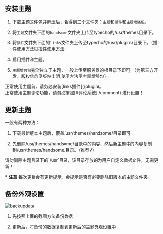 ## 安装主题


1. 下载主题文件包并解压后，会得到三个文件夹：`主题`和`插件`和`主题增强包`。

2. 将`主题`文件夹下面的`handsome`文件夹上传至typecho的/usr/themes目录下。

3. 将`插件`文件夹下面的`links`文件夹上传至typecho的/usr/plugins/目录下。（插件使用方法见[插件使用方法](/plugin)）

4. 启用插件和主题。

5. `主题增强包`完全独立于主题，一般上传至服务器的根目录下即可。（为第三方开发，版权信息见[版权申明](/copyright),使用方法见[主题增强包](/enhancedPackage)）

<p class="tip">正常使用主题前，请务必安装[links插件](/plugin)。</br>正常使用主题评论功能，请务必按照[#评论系统](/comment) 进行设置！</p>

## 更新主题

一般有两种方法：

1. 下载最新版本主题后，覆盖/usr/themes/handsome/目录即可

2. 先删除/usr/themes/handsome/目录中的内容，然后新主题中的内容复制到/usr/themes/handsome/目录。（推荐√）


<p class="tip">请勿删除主题目录下的`/usr`目录，该目录存放的为用户自定义数据文件，无需更新！</p>


**\* 注意** 每次更新会有更新提示，会提示是否有必要删除旧版本的主题文件夹。

## 备份外观设置

![backupdata](https://ihewrocdn.b0.upaiyun.com/img/backup.png)

1. 先按照上面的截图方法备份数据

2. 更新后，将备份的数据复制到更新后的主题外观设置中
